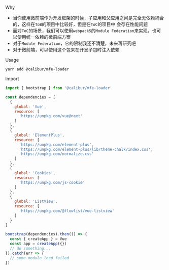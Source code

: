 Why
- 当你使用微前端作为开发框架的时候，子应用和父应用之间是完全无依赖耦合的，这样在`ToB`的项目中比较好，但是在`ToC`的项目中
会存在性能问题
- 面对`ToC`的场景，我们可以使用`webpack5`的`Module Federation`来实现，也可以使用统一依赖的微前端方案
- 对于`Module Federation`，它的限制我还不清楚，未来再研究吧
- 对于微前端，可以使用这个包来在开发子包时注入依赖

Usage

```shell
yarn add @calibur/mfe-loader
```

Import

```javascript
import { bootstrap } from '@calibur/mfe-loader'

const dependencies = [
  {
    global: 'Vue',
    resource: [
      'https://unpkg.com/vue@next'
    ]
  },
  {
    global: 'ElementPlus',
    resource: [
      'https://unpkg.com/element-plus',
      'https://unpkg.com/element-plus/lib/theme-chalk/index.css',
      'https://unpkg.com/normalize.css'
    ]
  },
  {
    global: 'Cookies',
    resource: [
      'https://unpkg.com/js-cookie'
    ]
  },
  {
    global: 'ListView',
    resource: [
      'https://unpkg.com/@flowlist/vue-listview'
    ]
  }
]

bootstrap(dependencies).then(() => {
  const { createApp } = Vue
  const app = createApp({})
  // do something...
}).catch(err => {
  // some module load failed
})
```
